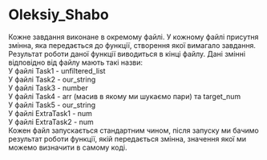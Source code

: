 # Oleksiy_Shabo
Кожне завдання виконане в окремому файлі. У кожному файлі присутня змінна, яка передається до функції, створення якої вимагало завдання. Результат роботи даної функції виводиться в кінці файлу. Дані змінні відповідно від файлу мають такі назви: <br />
У файлі Task1 - unfiltered_list <br />
У файлі Task2 - our_string <br />
У файлі Task3 - number <br />
У файлі Task4 - arr (масив в якому ми шукаємо пари) та target_num  <br />
У файлі Task5 - our_string <br />
У файлі ExtraTask1 - num <br />
У файлі ExtraTask2 - num <br />
Кожен файл запускається стандартним чином, після запуску ми бачимо результат роботи функції, якій передається змінна, значення якої ми можемо визначити в самому коді.